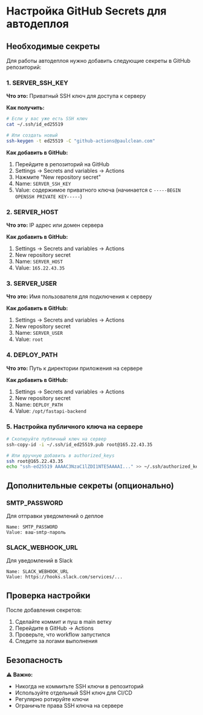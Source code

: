 # Настройка GitHub Secrets для автодеплоя

## Необходимые секреты

Для работы автодеплоя нужно добавить следующие секреты в GitHub репозиторий:

### 1. SERVER_SSH_KEY

**Что это:** Приватный SSH ключ для доступа к серверу

**Как получить:**
```bash
# Если у вас уже есть SSH ключ
cat ~/.ssh/id_ed25519

# Или создать новый
ssh-keygen -t ed25519 -C "github-actions@paulclean.com"
```

**Как добавить в GitHub:**
1. Перейдите в репозиторий на GitHub
2. Settings → Secrets and variables → Actions
3. Нажмите "New repository secret"
4. Name: `SERVER_SSH_KEY`
5. Value: содержимое приватного ключа (начинается с `-----BEGIN OPENSSH PRIVATE KEY-----`)

### 2. SERVER_HOST

**Что это:** IP адрес или домен сервера

**Как добавить в GitHub:**
1. Settings → Secrets and variables → Actions
2. New repository secret
3. Name: `SERVER_HOST`
4. Value: `165.22.43.35`

### 3. SERVER_USER

**Что это:** Имя пользователя для подключения к серверу

**Как добавить в GitHub:**
1. Settings → Secrets and variables → Actions
2. New repository secret
3. Name: `SERVER_USER`
4. Value: `root`

### 4. DEPLOY_PATH

**Что это:** Путь к директории приложения на сервере

**Как добавить в GitHub:**
1. Settings → Secrets and variables → Actions
2. New repository secret
3. Name: `DEPLOY_PATH`
4. Value: `/opt/fastapi-backend`

### 5. Настройка публичного ключа на сервере

```bash
# Скопируйте публичный ключ на сервер
ssh-copy-id -i ~/.ssh/id_ed25519.pub root@165.22.43.35

# Или вручную добавить в authorized_keys
ssh root@165.22.43.35
echo "ssh-ed25519 AAAAC3NzaC1lZDI1NTE5AAAAI..." >> ~/.ssh/authorized_keys
```

## Дополнительные секреты (опционально)

### SMTP_PASSWORD
Для отправки уведомлений о деплое
```
Name: SMTP_PASSWORD
Value: ваш-smtp-пароль
```

### SLACK_WEBHOOK_URL
Для уведомлений в Slack
```
Name: SLACK_WEBHOOK_URL
Value: https://hooks.slack.com/services/...
```

## Проверка настройки

После добавления секретов:

1. Сделайте коммит и пуш в main ветку
2. Перейдите в GitHub → Actions
3. Проверьте, что workflow запустился
4. Следите за логами выполнения

## Безопасность

⚠️ **Важно:**
- Никогда не коммитьте SSH ключи в репозиторий
- Используйте отдельный SSH ключ для CI/CD
- Регулярно ротируйте ключи
- Ограничьте права SSH ключа на сервере
